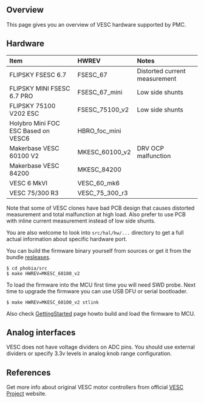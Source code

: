 ## Overview

This page gives you an overview of VESC hardware supported by PMC.

## Hardware

| Item                                 | HWREV           | Notes                          |
|:-------------------------------------|:----------------|:-------------------------------|
| FLIPSKY FSESC 6.7                    | FSESC_67        | Distorted current measurement  |
| FLIPSKY MINI FSESC 6.7 PRO           | FSESC_67_mini   | Low side shunts                |
| FLIPSKY 75100 V202 ESC               | FSESC_75100_v2  | Low side shunts                |
| Holybro Mini FOC ESC Based on VESC6  | HBRO_foc_mini   |                                |
| Makerbase VESC 60100 V2              | MKESC_60100_v2  | DRV OCP malfunction            |
| Makerbase VESC 84200                 | MKESC_84200     |                                |
| VESC 6 MkVI                          | VESC_60_mk6     |                                |
| VESC 75/300 R3                       | VESC_75_300_r3  |                                |

Note that some of VESC clones have bad PCB design that causes distorted
measurement and total malfunction at high load. Also prefer to use PCB with
inline current measurement instead of low side shunts.

You are also welcome to look into `src/hal/hw/...` directory to get a full
actual information about specific hardware port.

You can build the firmware binary yourself from sources or get it from the
bundle [resleases](https://github.com/rombrew/phobia/releases).

	$ cd phobia/src
	$ make HWREV=MKESC_60100_v2

To load the firmware into the MCU first time you will need SWD probe. Next time
to upgrade the firmware you can use USB DFU or serial bootloader.

	$ make HWREV=MKESC_60100_v2 stlink

Also check [GettingStarted](GettingStarted.md) page howto build and load the
firmware to MCU.

## Analog interfaces

VESC does not have voltage dividers on ADC pins. You should use external
dividers or specify 3.3v levels in analog knob range configuration.

## References

Get more info about original VESC motor controllers from official
[VESC Project](https://vesc-project.com/) website.

